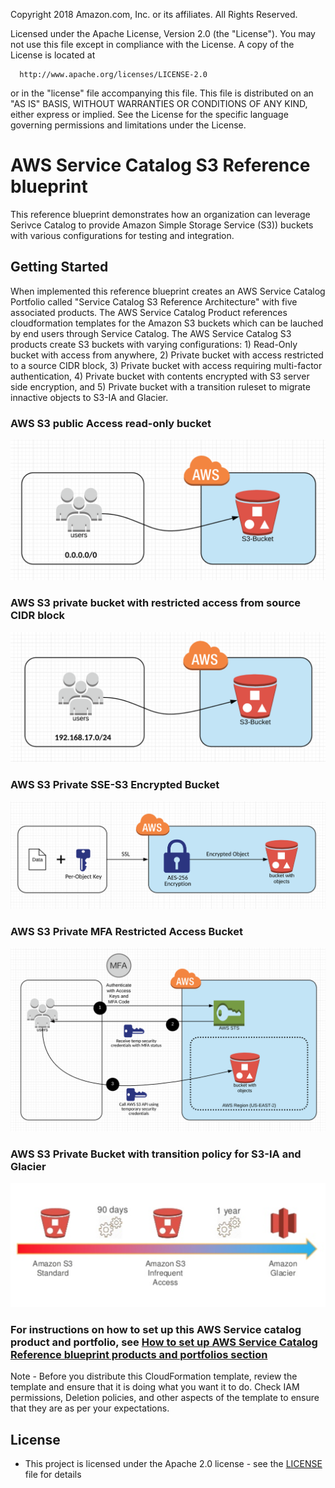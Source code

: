 Copyright 2018 Amazon.com, Inc. or its affiliates. All Rights Reserved.
  
  Licensed under the Apache License, Version 2.0 (the "License").
  You may not use this file except in compliance with the License.
  A copy of the License is located at
  
      http://www.apache.org/licenses/LICENSE-2.0
  
  or in the "license" file accompanying this file. This file is distributed 
  on an "AS IS" BASIS, WITHOUT WARRANTIES OR CONDITIONS OF ANY KIND, either 
  express or implied. See the License for the specific language governing 
  permissions and limitations under the License.

# AWS Service Catalog S3 Reference blueprint

This reference blueprint demonstrates how an organization can leverage Serivce Catalog to provide Amazon Simple Storage Service (S3)) buckets with various configurations for testing and integration.

## Getting Started

When implemented this reference blueprint creates an AWS Service Catalog Portfolio called "Service Catalog S3 Reference Architecture" with five associated products.  The AWS Service Catalog Product references cloudformation templates for the Amazon S3 buckets which can be lauched by end users through Service Catalog.  The AWS Service Catalog S3 products create S3 buckets with varying configurations: 1) Read-Only bucket with access from anywhere, 2) Private bucket with access restricted to a source CIDR block, 3) Private bucket with access requiring multi-factor authentication, 4) Private bucket with contents encrypted with S3 server side encryption, and 5) Private bucket with a transition ruleset to migrate innactive objects to S3-IA and Glacier. 

### AWS S3 public Access read-only bucket

![sc-s3-public-ra-architecture.png](sc-s3-public-ra-architecture.png)

### AWS S3 private bucket with restricted access from source CIDR block

![sc-s3-cidr-ra-architecture.png](sc-s3-cidr-ra-architecture.png)

### AWS S3 Private SSE-S3 Encrypted Bucket

![sc-s3-encyprted-ra-architecture.png](sc-s3-encrypted-ra-architecture.png)

### AWS S3 Private MFA Restricted Access Bucket

![sc-s3-mfa-ra-architecture.png](sc-s3-mfa-ra-architecture.png)

### AWS S3 Private Bucket with transition policy for S3-IA and Glacier

![sc-s3-transition-ra-architecture.png](sc-s3-transition-ra-architecture.png)

### For instructions on how to set up this AWS Service catalog product and portfolio, see [How to set up AWS Service Catalog Reference blueprint products and portfolios section](https://github.com/aws-samples/aws-service-catalog-reference-architectures)

Note - Before you distribute this CloudFormation template, review the template and ensure that it is doing what you want it to do. Check IAM permissions, Deletion policies, and other aspects of the template to ensure that they are as per your expectations.


## License

* This project is licensed under the Apache 2.0 license - see the [LICENSE](LICENSE) file for details

 
